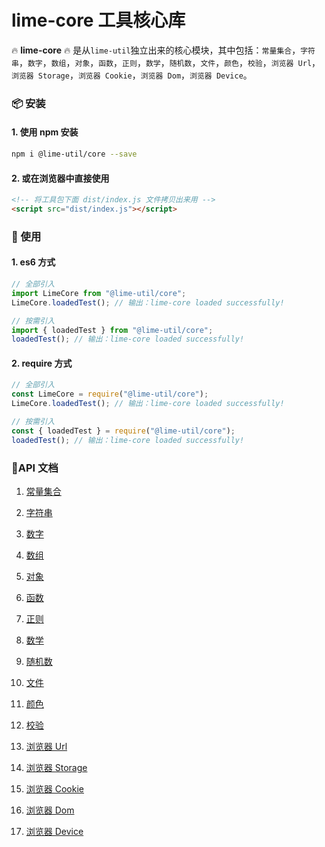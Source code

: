 # lime-core 工具核心库

🔥 **lime-core** 🔥 是从`lime-util`独立出来的核心模块，其中包括：`常量集合`，`字符串`，`数字`，`数组`，`对象`，`函数`，`正则`，`数学`，`随机数`，`文件`，`颜色`，`校验`，`浏览器 Url`，`浏览器 Storage`，`浏览器 Cookie`，`浏览器 Dom`，`浏览器 Device`。

### 📦 安装

#### 1. 使用 npm 安装

```bash
npm i @lime-util/core --save
```

#### 2. 或在浏览器中直接使用

```html
<!-- 将工具包下面 dist/index.js 文件拷贝出来用 -->
<script src="dist/index.js"></script>
```

### 🎨 使用

#### 1. es6 方式

```javascript
// 全部引入
import LimeCore from "@lime-util/core";
LimeCore.loadedTest(); // 输出：lime-core loaded successfully!

// 按需引入
import { loadedTest } from "@lime-util/core";
loadedTest(); // 输出：lime-core loaded successfully!
```

#### 2. require 方式

```javascript
// 全部引入
const LimeCore = require("@lime-util/core");
LimeCore.loadedTest(); // 输出：lime-core loaded successfully!

// 按需引入
const { loadedTest } = require("@lime-util/core");
loadedTest(); // 输出：lime-core loaded successfully!
```

### 📝API 文档

1. [常量集合](https://github.com/qq575792372/lime-util/blob/master/doc/constant.md)

2. [字符串](https://github.com/qq575792372/lime-util/blob/master/doc/string.md)

3. [数字](https://github.com/qq575792372/lime-util/blob/master/doc/number.md)
4. [数组](https://github.com/qq575792372/lime-util/blob/master/doc/array.md)
5. [对象](https://github.com/qq575792372/lime-util/blob/master/doc/object.md)
6. [函数](https://github.com/qq575792372/lime-util/blob/master/doc/function.md)

7. [正则](https://github.com/qq575792372/lime-util/blob/master/doc/regexp.md)

8. [数学](https://github.com/qq575792372/lime-util/blob/master/doc/math.md)

9. [随机数](https://github.com/qq575792372/lime-util/blob/master/doc/random.md)

10. [文件](https://github.com/qq575792372/lime-util/blob/master/doc/file.md)

11. [颜色](https://github.com/qq575792372/lime-util/blob/master/doc/color.md)

12. [校验](https://github.com/qq575792372/lime-util/blob/master/doc/validate.md)

13. [浏览器 Url](https://github.com/qq575792372/lime-util/blob/master/doc/browser-url.md)
14. [浏览器 Storage](https://github.com/qq575792372/lime-util/blob/master/doc/browser-storage.md)
15. [浏览器 Cookie](https://github.com/qq575792372/lime-util/blob/master/doc/browser-cookie.md)
16. [浏览器 Dom](https://github.com/qq575792372/lime-util/blob/master/doc/browser-dom.md)
17. [浏览器 Device](https://github.com/qq575792372/lime-util/blob/master/doc/browser-device.md)
